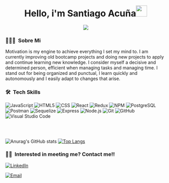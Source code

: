 <h1 align="center"><b>Hello, i'm Santiago Acuña</b><img src="https://media.giphy.com/media/hvRJCLFzcasrR4ia7z/giphy.gif" width="35"></h1>

<p align="center">
  <a href="https://github.com/DenverCoder1/readme-typing-svg"><img src="https://readme-typing-svg.herokuapp.com?font=Time+New+Roman&color=cyan&size=25&center=true&vCenter=true&width=600&height=100&lines=Full+Stack+Developer...&hearts;++;Self-taught+and+apprentice/active+researcher+++;I+love+learning+new+things...<3++++"></a>
</p>

<h3> 👨🏻‍💻 &nbsp;Sobre Mi </h3>
Motivation is my engine to achieve everything I set my mind to. I am currently improving old bootcamp projects and doing new projects to apply and continue learning new knowledge. I consider myself a decisive and determined person, efficient when managing tasks and managing time. I stand out for being organized and punctual, I learn quickly and autonomously and I easily adapt to changes that arise.


<h3> 🛠 &nbsp;Tech Skills</h3>

  ![JavaScript](https://img.shields.io/badge/-JavaScript-333333?style=flat&logo=javascript)
  ![HTML5](https://img.shields.io/badge/-HTML5-333333?style=flat&logo=HTML5)
  ![CSS](https://img.shields.io/badge/-CSS-333333?style=flat&logo=CSS3&logoColor=1572B6)
  ![React](https://img.shields.io/badge/-React-333333?style=flat&logo=react)
  ![Redux](https://img.shields.io/badge/-Redux-333333?style=flat&logo=redux)
  ![NPM](https://img.shields.io/badge/-NPM-333333?style=flat&logo=npm)
  ![PostgreSQL](https://img.shields.io/badge/-PostgreSQL-333333?style=flat&logo=postgresql)
  ![Postman](https://img.shields.io/badge/-Postman-333333?style=flat&logo=postman)
  ![Sequelize](https://img.shields.io/badge/-Sequelize-333333?style=flat&logo=sequelize)
  ![Express](https://img.shields.io/badge/-Express-333333?style=flat&logo=express)
  ![Node.js](https://img.shields.io/badge/-Node.js-333333?style=flat&logo=node.js)
  ![Git](https://img.shields.io/badge/-Git-333333?style=flat&logo=git)
  ![GitHub](https://img.shields.io/badge/-GitHub-333333?style=flat&logo=github)
  ![Visual Studio Code](https://img.shields.io/badge/-Visual%20Studio%20Code-333333?style=flat&logo=visual-studio-code&logoColor=007ACC)

<br>



<br>


![Anurag's GitHub stats](https://github-readme-stats.vercel.app/api?username=Santiago-Acuna&show_icons=true&theme=radical)
[![Top Langs](https://github-readme-stats.vercel.app/api/top-langs/?username=Santiago-Acuna&hide_progress=false)](https://github.com/anuraghazra/github-readme-stats)

<h3> 🤝🏻 &nbsp;Interested in meeting me? Contact me!! </h3>

<p align="center">

<a href="https://www.linkedin.com/in/santiago-acu%C3%B1a-894ba9256/"><img alt="LinkedIn" src="https://img.shields.io/badge/LinkedIn-Santiago%20Acuña-blue?style=flat-square&logo=linkedin"></a>

<a href="santiagoacu1990@gmail.com"><img alt="Email" src="https://img.shields.io/badge/Email-santiagoacu1990@gmail.com-blue?style=flat-square&logo=gmail"></a>
</p>

